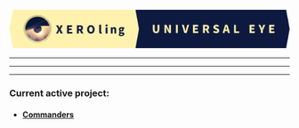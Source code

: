 <p align=center>
    <img src="/XEROling.png" />
</p>
<hr/>
<hr/>
<hr/>

### Current active project:

- #### [Commanders](https://github.com/XEROling/Commanders)
